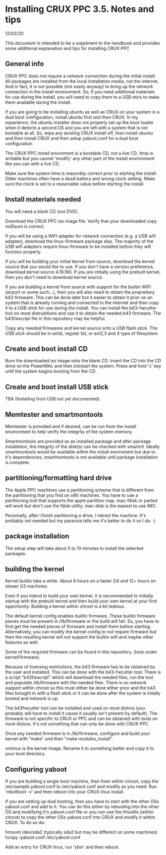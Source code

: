 
# Installing CRUX PPC 3.5.  Notes and tips
12/02/20


This document is intended to be a supplment to the handbook and provides some additional explanation 
and tips for installing CRUX PPC


## General info

CRUX PPC does not require a network connection during the initial install.   All packages are 
installed from the local installation media, not the internet.   And in fact, it is
not possible (not easily anyway) to bring up the network connection in the install environment.
So, if you need additional materials for use during the install, you will need to copy them to 
a USB stick to make them available during the install.

If you are going to be installing ubuntu as well as CRUX on your system in a dual boot
configuration, install ubuntu first and then CRUX.   In my experience, the ubuntu installer
does not properly set up the boot loader when it detects a second OS and you are left with
a system that is not bootable at all.   So, wipe any existing CRUX install off, then install 
ubuntu and then install CRUX and then setup yaboot.conf for a dual boot configuration

The CRUX PPC install enviroment is a bootable CD, not a live CD.  /tmp is writable but you cannot
'modify' any other part of the install environment like you can with a live CD.

Make sure the system time is reasonbly correct prior to starting the install.  Older machines 
often have a dead battery and wrong clock setting.   Make sure the clock is set to a reasonable
value before starting the install.


## Install materials needed

You will need a blank CD (not DVD). 

Download the CRUX PPC iso image file.  Verify that your downloaded copy md5sum is correct.

If you will be using a WIFI adapter for network connection (e.g. a USB wifi adapter), download 
the linux-firmware package also.   The majority of the USB wifi adapters require linux-firmware
to be installed before they will function properly.   

If you will be building your initial kernel from source, download the kernel source that you
would like to use.   If you don't have a version preference, download kernel source 4.19.160.
If you are initially using the prebuilt kernel, then you don't need to download kernel
source.

If you are building a kernel from source with support for the builtin WIFI (airport or some such...), 
then you will also need to obtain the propreitary b43 firmware.   This can be done later but 
it easier to obtain it prior on an system that is already running and connected to the
internet and then copy it to a USB stick for use during the install.  You can install the b43-fwcutter tool on 
most distrubitions and use it to obtain the needed b43 firmware.   The b43fwscript file in this repository 
may be helpful.

Copy any needed firmwares and kernel source onto a USB flash stick.   The USB stick should
be in exfat, regular fat, or ext2,3 and 4 type of filesystem.


## Create and boot install CD


Burn the downloaded iso image onto the blank CD.   Insert the CD into the CD drive on the PowerMAc
and then (re)start the system.   Press and hold 'c' key until the system begins booting from the
CD.


## Create and boot install USB stick

TBA (Installing from USB not yet documented)


## Memtester and smartmontools

Memtester is provided and if desired, can be run from the install environment to help verify the 
integrity of the system memory.   

Smartmontools are provided as an installed package and after package installation, the integrity 
of the disk(s) can be checked with smartctl.   Ideally smartmontools would be available within 
the install enviroment but due to it's dependencies, smartmontools is not available until package 
installation is complete.

## partitioning/formatting hard drive

The Apple PPC machines use a partitioning scheme that is different from the partitioning that
you find on x86 machines.   You have to use a partitioning tool that supports the apple 
partition map.   mac-fdisk or parted will work but don't use the fdisk utility.  mac-disk is
the easiest to use IMO.

Personally, after I finish partitioning a drive, I reboot the machine.   It's probably not needed but
my paranoia tells me it's better to do it so I do. :)


## package installation

The setup step will take about 5 to 10 minutes to install the selected packages.


## building the kernel

   Kernel builds take a while.   About 6 hours on a faster G4 and 12+ hours on slower G3 machines.

   Even if you intend to build your own kernel, it is recommended to initially startup with the
prebuilt kernel and then build your own kernel at your first opportunity.   Building a kernel
within chroot is a bit tedious.

   The default kernel config enables builtin firmware.   These builtin firmware pieces must be
present in /lib/firmware or the build will fail.   So, you have to first get the needed pieces
of firmware and install them before starting.  Alternatively, you can modify the kernel config
to not require firmware but then the resulting kernel will not support the builtin wifi and maybe
other features as well.

   Some of the required firmware can be found in this repository.  (look under kernel/firmware).

   Because of licensing restrictions, the b43 firmware has to be obtained by the user and 
installed.   This can be done with the b43-fwcutter tool.   There is a script "b43fwscript"
which will download the needed files, run the tool and populate /lib/firmware with the needed
files.   There is no network support within chroot so this must either be done either prior 
and the b43 files brought in with a flash stick or it can be done after the system is initally
booted and network is up.

   The b43fwcutter tool can be installed and used on most distros (you probably will have to 
install it cause it usually isn't present by default).   The firmware is not specific to CRUX or
PPC and can be obtained with tools on most distros.   It's not something that can only be
done with CRUX PPC.

   Once any needed firmware is in /lib/firmware, configure and build your kernel with "make" and
then "make modules_install".   

   vmlinux is the kernel image.   Rename it to something better and copy it to your boot
directory.


## Configuring yaboot

   If you are building a single boot machine, then from within chroot, copy the 
/etc/sample.yaboot.conf to /etc/yaboot.conf and modify as you need.   Run 'mkofboot -v'
and then reboot into your CRUX linux install.

   If you are setting up dual booting, then you have to start with the other OSs yaboot.conf
and add to it.   You can do this either by rebooting into the other OS and modifying it's
yaboot.conf file or you can use the hfsutills (within chroot) to copy the other OSs yaboot.conf
into CRUX and modify it within CRUX.   To do so do:

hmount /dev/sda2   (typically sda2 but may be different on some machines)
hcopy :yaboot.conf /etc/yaboot.conf

   Add an entry for CRUX linux, run 'ybin' and then reboot.
